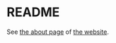 # README

See [the about page](https://biblicalgreek.app/#/about) of [the website](https://biblicalgreek.app).
